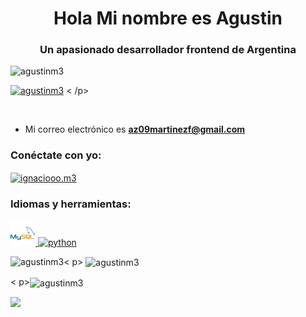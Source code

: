 <h1 align="center">Hola Mi nombre es Agustin</h1>
<h3 align="center">Un apasionado desarrollador frontend de Argentina</h3>

<p align="left"> <img src="https: //komarev.com/ghpvc/?username=agustinm3&label=Profile%20views&color=0e75b6&style=flat" alt="agustinm3" /> </p>

<p align="left"> <a href="https://github .com/ryo-ma/github-profile-tropic"><img src="https://github-profile-tropico.vercel.app/?username=agustinm3" alt="agustinm3" /></a> < /p>

<p align="left"> <a href="https://twitter.com/" target="blank"><img src="https://img.shields.io/twitter/follow/ ?logo=twitter&style=for-the-badge" alt="" /></a> </p>

- Mi correo electrónico es **az09martinezf@gmail.com**

<h3 align="left">Conéctate con yo:</h3>
<p align="left">
<a href="https://instagram.com/ignaciooo.m3" target="blank"><img align="center" src="https:/ /raw.githubusercontent.com/rahuldkjain/github-profile-readme-generator/master/src/images/icons/Social/instagram.svg" alt="ignaciooo.m3" height="30" width="40" /> </a>
</p>

<h3 align="left">Idiomas y herramientas:</h3>
<p align="left"> <a href="https://www.mysql.com/" target= "_blank" rel="noreferrer"> <img src="https://raw.githubusercontent.com/devicons/devicon/master/icons/mysql/mysql-original-wordmark.svg" alt="mysql" width=" 40" altura="40"/> </a> <a href="https://www.python.org" target="_blank" rel="noreferrer"> <img src="https://raw. githubusercontent.com/devicons/devicon/master/icons/python/python-original.svg" alt="python" width="40" height="40"/> </a> </p>

<p><img align="left" src="https://github-readme-stats.vercel.app/api/top-langs?username=agustinm3&show_icons=true&locale=en&layout=compact" alt="agustinm3" /></p>

< p> <img align="center" src="https://github-readme-stats.vercel.app/api?username=agustinm3&show_icons=true&locale=en" alt="agustinm3" /></p>

< p><img align="center" src="https://github-readme-streak-stats.herokuapp.com/?user=agustinm3&" alt="agustinm3" /></p>

<img src="https://media2.giphy.com/media/MHmkrR9D9gviU/giphy.webp?cid=82a1493b1u3m88yy3bnsq11dyrcnypeeakmowbgw8km0awr1&ep=v1_gifs_trending&rid=giphy.webp&ct=g">
